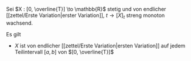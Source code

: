 Sei $X : [0, \overline{T}] \to \mathbb{R}$ stetig und von endlicher [[zettel/Erste Variation|erster Variation]], $t \to [X]_t$ streng monoton wachsend.

Es gilt
- $X$ ist von endlicher [[zettel/Erste Variation|ersten Variation]] auf jedem Teilintervall $[a, b]$ von $[0, \overline{T}]$